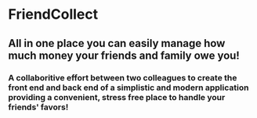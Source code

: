 # FriendCollect
## All in one place you can easily manage how much money your friends and family owe you!

### A collaboritive effort between two colleagues to create the front end and back end of a simplistic and modern application providing a convenient, stress free place to handle your friends' favors!
